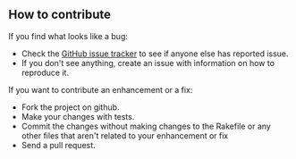 ## How to contribute

If you find what looks like a bug:

* Check the [GitHub issue tracker](http://github.com/rajiteh/delayed_job_active_record_unique/issues/) to see if anyone else has reported issue.
* If you don't see anything, create an issue with information on how to reproduce it.

If you want to contribute an enhancement or a fix:

* Fork the project on github.
* Make your changes with tests.
* Commit the changes without making changes to the Rakefile or any other files that aren't related to your enhancement or fix
* Send a pull request.